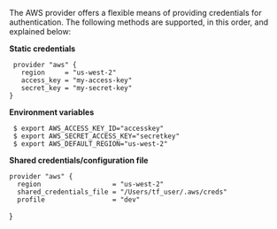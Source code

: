 The AWS provider offers a flexible means of providing credentials for authentication. The following methods are supported, in this order, and explained below:

**Static credentials**

     provider "aws" {
       region     = "us-west-2"
       access_key = "my-access-key"
       secret_key = "my-secret-key"
    }
    
**Environment variables**

     $ export AWS_ACCESS_KEY_ID="accesskey"
     $ export AWS_SECRET_ACCESS_KEY="secretkey"
     $ export AWS_DEFAULT_REGION="us-west-2"

**Shared credentials/configuration file**

    provider "aws" {
      region                  = "us-west-2"
      shared_credentials_file = "/Users/tf_user/.aws/creds"
      profile                 = "dev"
  }
